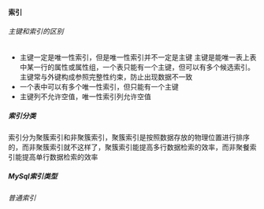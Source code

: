 #### 索引

###### 主键和索引的区别

* 主键一定是唯一性索引，但是唯一性索引并不一定是主键
  主键是能唯一表上表中某一行的属性或属性组，一个表只能有一个主键，但可以有多个候选索引。
  主键常与外键构成参照完整性约束，防止出现数据不一致
* 一个表中可以有多个唯一性索引，但只能有一个主键
* 主键列不允许空值，唯一性索引列允许空值

##### 索引分类
索引分为聚簇索引和非聚簇索引，聚簇索引是按照数据存放的物理位置进行排序的，而非聚簇索引就不这样了，聚簇索引能提高多行数据检索的效率，而非聚餐索引能提高单行数据检索的效率

##### MySql索引类型
###### 普通索引

